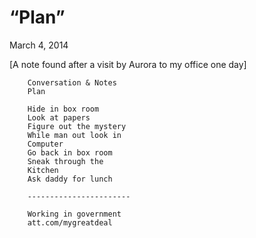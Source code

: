 # “Plan”

<p class="datestamp">March 4, 2014</p>

[A note found after a visit by Aurora to my office one day]

        Conversation & Notes
        Plan

        Hide in box room
        Look at papers
        Figure out the mystery
        While man out look in
        Computer
        Go back in box room
        Sneak through the
        Kitchen
        Ask daddy for lunch

        -----------------------

        Working in government
        att.com/mygreatdeal
